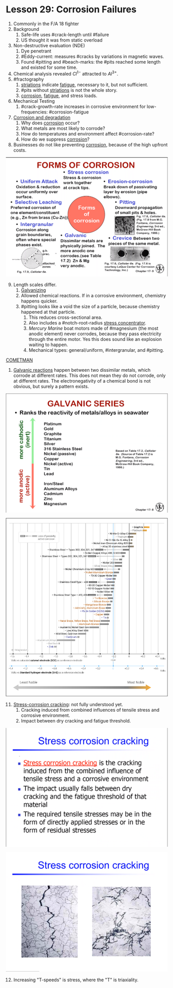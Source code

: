 # Lesson 29: Corrosion Failures

1. Commonly in the F/A 18 fighter
2. Background
   1. Safe-life uses #crack-length until #failure
   2. US thought it was from static overload
3. Non-destructive evaluation (NDE)
   1. Dye penetrant
   2. #Eddy-current: measures #cracks by variations in magnetic waves.
   3. Found #pitting and #beach-marks: the #pits reached some length and existed for some time.
4. Chemical analysis revealed $Cl^{1-}$ attracted to $Al^{3+}$.
5. #fractography
   1. [striations](striations.md) indicate [fatigue](fatigue.md), necessary to it, but not sufficient.
   2. #pits without [striations](striations.md) is not the whole story.
   3. [corrosion](../engr-839-001-mechanical-metallurgy/corrosion.md), [fatigue](fatigue.md), and stress loads.
6. Mechanical Testing
   1. #crack-growth-rate increases in corrosive environment for low-frequencies: #corrosion-fatigue
7. [Corrosion and degradation](../engr-839-001-mechanical-metallurgy/corrosion.md)
   1. Why does [corrosion](../engr-839-001-mechanical-metallurgy/corrosion.md) occur?
   2. What metals are most likely to corrode?
   3. How do temperatures and environment affect #corrosion-rate?
   4. How do we suppress [corrosion](../engr-839-001-mechanical-metallurgy/corrosion.md)?
8. Businesses do not like preventing [corrosion](../engr-839-001-mechanical-metallurgy/corrosion.md), because of the high upfront costs.

![](../../../attachments/engr-743-001-damage-and-fracture/./forms_of_corrosion_210423_121226_EST.png)

9. Length scales differ.
   1.  [Galvanizing](galvanizing.md)
   2.  Allowed chemical reactions. If in a corrosive environment, chemistry happens quicker.
   3.  #pitting looks like a void the size of a particle, because chemistry happened at that particle.
       1.  This reduces cross-sectional area.
       2.  Also includes a #notch-root-radius [stress concentrator](stress-concentration.md).
       3.  _Mercury Marine_ boat motors made of #magnesium (the most anodic element) never corrodes, because they pass electricity through the entire motor. Yes this does sound like an explosion waiting to happen.
       4.  Mechanical types: general/uniform, #intergranular, and #pitting.

[COMETMAN](cometman.md)

1.  [Galvanic reactions](galvanizing.md) happen between two dissimilar metals, which corrode at different rates. This does not mean they do not corrode, only at different rates. The electronegativity of a chemical bond is not obvious, but surely a pattern exists.

![](../../../attachments/engr-743-001-damage-and-fracture/./galvanic_series_210423_122740_EST.png)

![](../../../attachments/engr-743-001-damage-and-fracture/./galvanic_series_expanded_210423_130950_EST.png)

11. [Stress-corrosion cracking](stress-corrosion-cracking.md): not fully understood yet.
    1.   Cracking induced from combined influences of tensile stress and corrosive environment.
    2.   Impact between dry cracking and fatigue threshold.

![](../../../attachments/engr-743-001-damage-and-fracture/./stress_corrosion_cracking_210423_123142_EST.png)

![](../../../attachments/engr-743-001-damage-and-fracture/./stress_corrosion_cracking_SEM_210423_123320_EST.png)

12. Increasing "T-speeds" is stress, where the "T" is triaxiality.